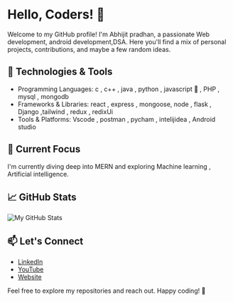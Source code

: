 # Hello, Coders! 👋

Welcome to my GitHub profile! I'm Abhijit pradhan, a passionate Web development, android development,DSA. Here you'll find a mix of personal projects, contributions, and maybe a few random ideas.

## 🔧 Technologies & Tools

- Programming Languages: c , c++ , java , python , javascript 💛 , PHP , mysql , mongodb
- Frameworks & Libraries: react , express , mongoose, node , flask , Django ,tailwind , redux , redixUi
- Tools & Platforms: Vscode , postman , pycham , intelijidea , Android studio

## 🌱 Current Focus

I'm currently diving deep into MERN and exploring Machine learning , Artificial intelligence.

## 📈 GitHub Stats

![My GitHub Stats](https://github-readme-stats.vercel.app/api?username=avijit969&show_icons=true&count_private=true)

## 📫 Let's Connect

- [LinkedIn](https://www.linkedin.com/in/abhijit-pradhan-948132259?utm_source=share&utm_campaign=share_via&utm_content=profile&utm_medium=android_app) 
- [YouTube](https://youtube.com/@AvisCodeVerse?si=K0BQjAeEPhhMxKAK) 
- [Website](aviscodeverse.tech)

Feel free to explore my repositories and reach out. Happy coding! 🚀
